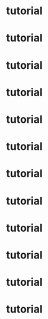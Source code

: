 # tutorial
# tutorial
# tutorial
# tutorial
# tutorial
# tutorial
# tutorial
# tutorial
# tutorial
# tutorial
# tutorial
# tutorial
